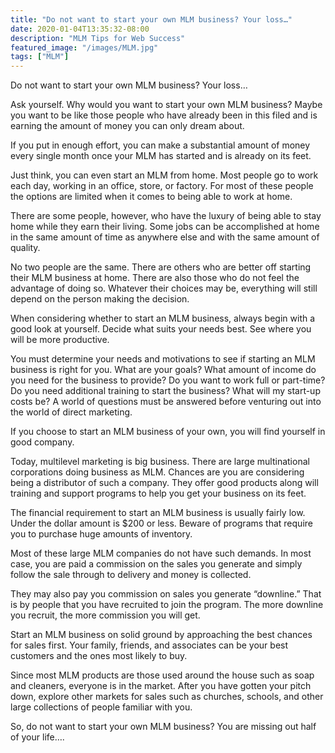 ```yaml
---
title: "Do not want to start your own MLM business? Your loss…"
date: 2020-01-04T13:35:32-08:00
description: "MLM Tips for Web Success"
featured_image: "/images/MLM.jpg"
tags: ["MLM"]
---
```


Do not want to start your own MLM business? Your loss…


Ask yourself. Why would you want to start your own MLM business? Maybe you want to be like those people who have already been in this filed and is earning the amount of money you can only dream about. 

If you put in enough effort, you can make a substantial amount of money every single month once your MLM has started and is already on its feet.

Just think, you can even start an MLM from home. Most people go to work each day, working in an office, store, or factory. For most of these people the options are limited when it comes to being able to work at home. 

There are some people, however, who have the luxury of being able to stay home while they earn their living. Some jobs can be accomplished at home in the same amount of time as anywhere else and with the same amount of quality. 

No two people are the same. There are others who are better off starting their MLM business at home. There are also those who do not feel the advantage of doing so. Whatever their choices may be, everything will still depend on the person making the decision.

When considering whether to start an MLM business, always begin with a good look at yourself. Decide what suits your needs best. See where you will be more productive.

You must determine your needs and motivations to see if starting an MLM business is right for you. What are your goals? What amount of income do you need for the business to provide? Do you want to work full or part-time? Do you need additional training to start the business? What will my start-up costs be? A world of questions must be answered before venturing out into the world of direct marketing.

If you choose to start an MLM business of your own, you will find yourself in good company. 

Today, multilevel marketing is big business. There are large multinational corporations doing business as MLM. Chances are you are considering being a distributor of such a company. They offer good products along will training and support programs to help you get your business on its feet.

The financial requirement to start an MLM business is usually fairly low. Under the dollar amount is $200 or less. Beware of programs that require you to purchase huge amounts of inventory. 

Most of these large MLM companies do not have such demands. In most case, you are paid a commission on the sales you generate and simply follow the sale through to delivery and money is collected. 

They may also pay you commission on sales you generate “downline.” That is by people that you have recruited to join the program. The more downline you recruit, the more commission you will get. 

Start an MLM business on solid ground by approaching the best chances for sales first. Your family, friends, and associates can be your best customers and the ones most likely to buy.
 
Since most MLM products are those used around the house such as soap and cleaners, everyone is in the market. After you have gotten your pitch down, explore other markets for sales such as churches, schools, and other large collections of people familiar with you.

So, do not want to start your own MLM business? You are missing out half of your life….



